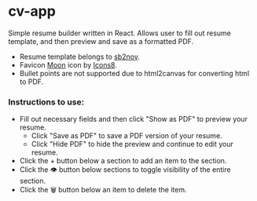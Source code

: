 # cv-app

Simple resume builder written in React. Allows user to fill out resume template, and then preview and save as a formatted PDF.

- Resume template belongs to [sb2nov](https://github.com/sb2nov/resume).
- Favicon [Moon](https://icons8.com/icon/101343/moon-and-stars) icon by [Icons8](https://icons8.com).
- Bullet points are not supported due to html2canvas for converting html to PDF.

### Instructions to use:
- Fill out necessary fields and then click "Show as PDF" to preview your resume.
  - Click "Save as PDF" to save a PDF version of your resume.
  - Click "Hide PDF" to hide the preview and continue to edit your resume.
- Click the + button below a section to add an item to the section.
- Click the &#128065; button below sections to toggle visibility of the entire section.
- Click the 🗑 button below an item to delete the item.